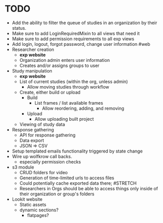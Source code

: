 











# TODO
- Add the ability to filter the queue of studies in an organization by their status.
- Make sure to add LoginRequiredMixin to all views that need it
- Make sure to add permission requirements to all exp views
- Add login, logout, forgot password, change user information #web
- Researcher creation
  - **exp website**
  - Organization admin enters user information
  - Creates and/or assigns groups to user
- Study manipulation
  - **exp website**
  - List of current studies (within the org, unless admin)
    - Allow moving studies through workflow
  - Create, either build or upload
    - Build
      - List frames / list available frames
        - Allow reordering, adding, and removing
    - Upload
      - Allow uploading built project
  - Viewing of study data
- Response gathering
  - API for response gathering
  - Data export
  - JSON => CSV
- Setup templated emails functionality triggered by state change
- Wire up wolfkrow call backs.
  - especially permission checks
- s3 module
  - CRUD folders for video
  - Generation of time-limited urls to access files
  - Could potentially cache exported data there; #STRETCH
  - Researchers in Orgs should be able to access things only inside of their organization or group's folders
- Lookit website
  - Static assets
  - dynamic sections?
    - flatpages?
